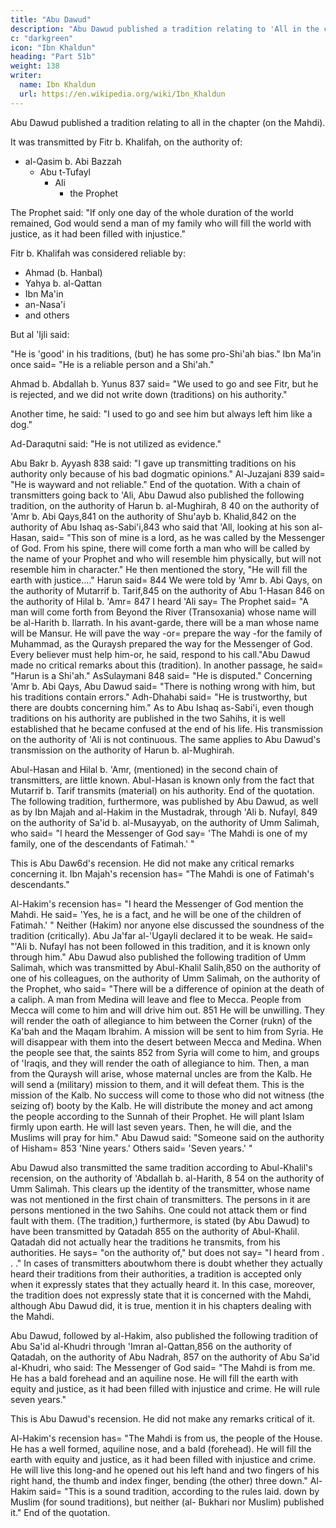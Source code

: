 ```yaml
---
title: "Abu Dawud"
description: "Abu Dawud published a tradition relating to 'All in the chapter (on the Mahdi), as transmitted by Fitr b. Khalifah"
c: "darkgreen"
icon: "Ibn Khaldun"
heading: "Part 51b"
weight: 138
writer:
  name: Ibn Khaldun
  url: https://en.wikipedia.org/wiki/Ibn_Khaldun
---
```

 


Abu Dawud published a tradition relating to all in the chapter (on the Mahdi).

It was transmitted by Fitr b. Khalifah, on the authority of:
- al-Qasim b. Abi Bazzah
  - Abu t-Tufayl
    - Ali
      - the Prophet

The Prophet said: "If only one day of the whole duration of the world remained, God would send a man of my family who will fill the world with
justice, as it had been filled with injustice." <!-- 835 -->

Fitr b. Khalifah was considered reliable by:
- Ahmad (b. Hanbal)
- Yahya b. al-Qattan
- Ibn Ma'in
- an-Nasa'i
- and others

But al 'Ijli said:

"He is 'good' in his traditions, (but) he has some pro-Shi'ah bias." Ibn Ma'in once said= "He is a reliable
person and a Shi'ah." 

Ahmad b. Abdallah b. Yunus 837 said= "We used to go and see Fitr, but he is rejected, and we did not write down (traditions) on his authority."

Another time, he said: "I used to go and see him but always left him like a dog."

Ad-Daraqutni said: "He is not utilized as evidence." 

Abu Bakr b. Ayyash 838 said:
"I gave up transmitting traditions on his authority only because of his bad dogmatic
opinions." Al-Juzajani 839 said= "He is wayward and not reliable." End of the
quotation.
With a chain of transmitters going back to 'Ali, Abu Dawud also published
the following tradition, on the authority of Harun b. al-Mughirah, 8 40 on the
authority of 'Amr b. Abi Qays,841 on the authority of Shu'ayb b. Khalid,842 on the
authority of Abu Ishaq as-Sabi'i,843 who said that 'All, looking at his son al-Hasan,
said= "This son of mine is a lord, as he was called by the Messenger of God. From
his spine, there will come forth a man who will be called by the name of your
Prophet and who will resemble him physically, but will not resemble him in
character." He then mentioned the story, "He will fill the earth with justice...."
Harun said= 844 We were told by 'Amr b. Abi Qays, on the authority of
Mutarrif b. Tarif,845 on the authority of Abu 1-Hasan 846 on the authority of Hilal
b. 'Amr= 847 I heard 'Ali say= The Prophet said= "A man will come forth from
Beyond the River (Transoxania) whose name will be al-Harith b. llarrath. In his
avant-garde, there will be a man whose name will be Mansur. He will pave the way
-or= prepare the way -for the family of Muhammad, as the Quraysh prepared the way
for the Messenger of God. Every believer must help him-or, he said, respond to his
call."Abu Dawud made no critical remarks about this (tradition). In another
passage, he said= "Harun is a Shi'ah." AsSulaymani 848 said= "He is disputed."
Concerning 'Amr b. Abi Qays, Abu Dawud said= "There is nothing wrong with him,
but his traditions contain errors." Adh-Dhahabi said= "He is trustworthy, but there
are doubts concerning him." As to Abu Ishaq as-Sabi'i, even though traditions on his
authority are published in the two Sahihs, it is well established that he became
confused at the end of his life. His transmission on the authority of 'Ali is not
continuous. The same applies to Abu Dawud's transmission on the authority of
Harun b. al-Mughirah.

Abul-Hasan and Hilal b. 'Amr, (mentioned) in the second chain of transmitters, are little known. Abul-Hasan is known only from the fact that Mutarrif b. Tarif transmits (material) on his authority. End of the quotation.
The following tradition, furthermore, was published by Abu Dawud, as well
as by Ibn Majah and al-Hakim in the Mustadrak, through 'Ali b. Nufayl, 849 on the
authority of Sa'id b. al-Musayyab, on the authority of Umm Salimah, who said= "I
heard the Messenger of God say= 'The Mahdi is one of my family, one of the
descendants of Fatimah.' " 

This is Abu Daw6d's recension. He did not make any critical remarks concerning it. Ibn Majah's recension has= "The Mahdi is one of Fatimah's descendants." 

Al-Hakim's recension has= "I heard the Messenger of God mention the Mahdi. He said= 'Yes, he is a fact, and he will be one of the children of Fatimah.' " Neither (Hakim) nor anyone else discussed the soundness of the tradition
(critically). Abu Ja'far al-'Ugayli declared it to be weak. He said= "'Ali b. Nufayl has
not been followed in this tradition, and it is known only through him."
Abu Dawud also published the following tradition of Umm Salimah, which
was transmitted by Abul-Khalil Salih,850 on the authority of one of his colleagues,
on the authority of Umm Salimah, on the authority of the Prophet, who said= "There
will be a difference of opinion at the death of a caliph. A man from Medina will
leave and flee to Mecca. People from Mecca will come to him and will drive him
out. 851 He will be unwilling. They will render the oath of allegiance to him between
the Corner (rukn) of the Ka'bah and the Maqam Ibrahim. A mission will be sent to
him from Syria. He will disappear with them into the desert between Mecca and
Medina. When the people see that, the saints 852 from Syria will come to him, and
groups of 'Iraqis, and they will render the oath of allegiance to him. Then, a man
from the Quraysh will arise, whose maternal uncles are from the Kalb. He will send
a (military) mission to them, and it will defeat them. This is the mission of the Kalb.
No success will come to those who did not witness (the seizing of) booty by the
Kalb. He will distribute the money and act among the people according to the
Sunnah of their Prophet. He will plant Islam firmly upon earth. He will last seven
years. Then, he will die, and the Muslims will pray for him." Abu Dawud said:
"Someone said on the authority of Hisham= 853 'Nine years.' Others said= 'Seven
years.' "

Abu Dawud also transmitted the same tradition according to Abul-Khalil's
recension, on the authority of 'Abdallah b. al-Harith, 8 54 on the authority of Umm
Salimah. This clears up the identity of the transmitter, whose name was not
mentioned in the first chain of transmitters. The persons in it are persons mentioned
in the two Sahihs. One could not attack them or find fault with them.
(The tradition,) furthermore, is stated (by Abu Dawud) to have been
transmitted by Qatadah 855 on the authority of Abul-Khalil. Qatadah did not
actually hear the traditions he transmits, from his authorities. He says= "on the
authority of," but does not say= "I heard from . . ." In cases of transmitters aboutwhom there is doubt whether they actually heard their traditions from their authorities, a tradition is accepted only when it expressly states that they actually
heard it. In this case, moreover, the tradition does not expressly state that it is
concerned with the Mahdi, although Abu Dawud did, it is true, mention it in his
chapters dealing with the Mahdi.

Abu Dawud, followed by al-Hakim, also published the following tradition of
Abu Sa'id al-Khudri through 'Imran al-Qattan,856 on the authority of Qatadah, on
the authority of Abu Nadrah, 857 on the authority of Abu Sa'id al-Khudri, who said:
The Messenger of God said= "The Mahdi is from me. He has a bald forehead and an
aquiline nose. He will fill the earth with equity and justice, as it had been filled with
injustice and crime. He will rule seven years."

This is Abu Dawud's recension. He did not make any remarks critical of it.

Al-Hakim's recension has= "The Mahdi is from us, the people of the House. He has a
well formed, aquiline nose, and a bald (forehead). He will fill the earth with equity
and justice, as it had been filled with injustice and crime. He will live this long-and
he opened out his left hand and two fingers of his right hand, the thumb and index
finger, bending (the other) three down." Al-Hakim said= "This is a sound tradition,
according to the rules laid. down by Muslim (for sound traditions), but neither (al-
Bukhari nor Muslim) published it." End of the quotation.

